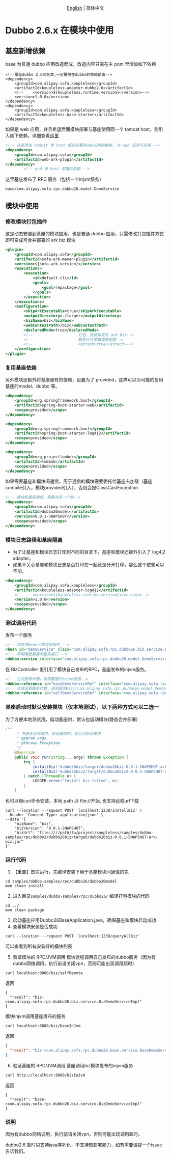 <div align="center">

[English](./README.md) | 简体中文

</div>

# Dubbo 2.6.x 在模块中使用
## 基座新增依赖
base 为普通 dubbo 应用改造而成，改造内容只需在主 pom 里增加如下依赖
```
<!--覆盖dubbo 2.6同名类,一定要放在dubbo的依赖前面-->
<dependency>
    <groupId>com.alipay.sofa.koupleless</groupId>
    <artifactId>koupleless-adapter-dubbo2.6</artifactId>
    <!--    <version>${koupleless.runtime.version}</version>-->
    <version>1.0.0</version>
</dependency>
<dependency>
    <groupId>com.alipay.sofa.koupleless</groupId>
    <artifactId>koupleless-base-starter</artifactId>
</dependency>
```
如果是 web 应用，并且希望后面模块部署与基座使用同一个 tomcat host，则引入如下依赖。详细查看[这里](https://www.sofastack.tech/projects/sofa-boot/sofa-ark-multi-web-component-deploy/)
```xml
<!-- 这里添加 tomcat 单 host 模式部署多web应用的依赖, 非 web 应用可忽略 -->
<dependency>
    <groupId>com.alipay.sofa</groupId>
    <artifactId>web-ark-plugin</artifactId>
</dependency>
        <!-- end 单 host 部署的依赖 -->
```

这里基座发布了 RPC 服务（包括一个injvm服务）
```shell
base/com.alipay.sofa.rpc.dubbo26.model.DemoService
```

## 模块中使用
### 修改模块打包插件
这是动态安装到基座的模块应用，也是普通 dubbo 应用，只需修改打包插件方式即可变成可合并部署的 ark biz 模块
```xml
<plugin>
    <groupId>com.alipay.sofa</groupId>
    <artifactId>sofa-ark-maven-plugin</artifactId>
    <version>${sofa.ark.version}</version>
    <executions>
        <execution>
            <id>default-cli</id>
            <goals>
                <goal>repackage</goal>
            </goals>
        </execution>
    </executions>
    <configuration>
        <skipArkExecutable>true</skipArkExecutable>
        <outputDirectory>./target</outputDirectory>
        <bizName>biz</bizName>
        <webContextPath>/biz</webContextPath>
        <declaredMode>true</declaredMode>
        <!--					打包、安装和发布 ark biz-->
        <!--					静态合并部署需要配置-->
        <!--					<attach>true</attach>-->
    </configuration>
</plugin>
```
### 复用基座依赖
另外模块还额外将基座里有的依赖，设置为了 provided，这样可以尽可能的复用基座的model、dubbo 等。
```xml
<dependency>
	<groupId>org.springframework.boot</groupId>
	<artifactId>spring-boot-starter-web</artifactId>
	<scope>provided</scope>
</dependency>

<dependency>
    <groupId>org.springframework.boot</groupId>
    <artifactId>spring-boot-starter-log4j2</artifactId>
    <scope>provided</scope>
</dependency>

<dependency>
    <groupId>org.projectlombok</groupId>
    <artifactId>lombok</artifactId>
    <scope>provided</scope>
</dependency>
```
如果需要基座和模块间通信，用于通信的模块需要委托给基座去加载（基座compile引入，模块provided引入），否则会报ClassCastException
```xml
<!-- 模块和基座通信，需要共享一个类-->
<dependency>
    <groupId>com.alipay.sofa</groupId>
    <artifactId>dubbo26model</artifactId>
    <version>0.0.1-SNAPSHOT</version>
    <scope>provided</scope>
</dependency>
```
### 模块日志路径和基座隔离
- 为了让基座和模块日志打印到不同的目录下，基座和模块还额外引入了 log4j2 adapter。
- 如果不关心基座和模块日志是否打印在一起还是分开打印，那么这个依赖可以不加。
```xml
<dependency>
    <groupId>com.alipay.sofa.koupleless</groupId>
    <artifactId>koupleless-adapter-log4j2</artifactId>
    <!--    <version>${koupleless.runtime.version}</version>-->
    <version>1.0.0</version>
    <scope>provided</scope>
</dependency>
```

### 测试调用代码
发布一个服务
``` xml
<!-- 和本地bean一样实现服务 -->
<bean id="demoService" class="com.alipay.sofa.rpc.dubbo26.biz.service.BizDemoServiceImpl"/>
<!-- 声明需要暴露的服务接口 -->
<dubbo:service interface="com.alipay.sofa.rpc.dubbo26.model.DemoService" ref="demoService" group="biz"/>    <!-- 和本地bean一样实现服务 -->
```

在 BizController 里引用了模块自己发布的RPC，基座发布的injvm服务。
``` xml
<!-- 生成服务代理，调用基座的injvm服务-->
<dubbo:reference id="baseDemoServiceRef" interface="com.alipay.sofa.rpc.dubbo26.model.DemoService" scope="local" group="base" check="false"/>
<!-- 生成远程服务代理，调用服务biz1/com.alipay.sofa.rpc.dubbo26.model.DemoService-->
<dubbo:reference id="selfDemoServiceRef" interface="com.alipay.sofa.rpc.dubbo26.model.DemoService" scope="remote" group="biz" check="false"/>
```
### 基座启动时默认安装模块（仅本地测试），以下两种方式可以二选一
为了方便本地测试用，启动基座时，默认也启动模块(静态合并部署)
```java 
/**
     * 方便本地测试用，启动基座时，默认也启动模块
     * @param args
     * @throws Exception
     */
    @Override
    public void run(String... args) throws Exception {
        try {
            installBiz("dubbo26biz/target/dubbo26biz-0.0.1-SNAPSHOT-ark-biz.jar");
            installBiz("dubbo26biz2/target/dubbo26biz2-0.0.1-SNAPSHOT-ark-biz.jar");
        } catch (Throwable e) {
            LOGGER.error("Install biz failed", e);
        }
    }
```
也可以用curl命令安装，本地 path 以 file://开始, 也支持远程url下载
```shell
curl --location --request POST 'localhost:1238/installBiz' \
--header 'Content-Type: application/json' \
--data '{
    "bizName": "biz",
    "bizVersion": "0.0.1-SNAPSHOT",
    "bizUrl": "file:////path/to/project/koupleless/samples/dubbo-samples/rpc/dubbo3/dubbo26biz/target/dubbo26biz-0.0.1-SNAPSHOT-ark-biz.jar"
}'
```

### 运行代码
1. 【重要】首次运行，先编译安装下用于基座模块间通信的包
```shell
cd samples/dubbo-samples/rpc/dubbo26/dubbo26model
mvn clean install
```

2. 进入目录`samples/dubbo-samples/rpc/dubbo26/` 编译打包模块的代码
```shell
cd ../
mvn clean package
```
3. 启动基座应用Dubbo26BaseApplication.java，确保基座和模块启动成功
4. 查看模块安装是否成功
```shell
curl --location --request POST 'localhost:1238/queryAllBiz'
```
可以查看到所有安装好的模块列表

5. 验证模块的 RPC/JVM调用
模块远程调用自己发布的dubbo服务（因为有dubbo网络调用，执行前请关闭vpn，否则可能出现调用超时）
```shell
curl localhost:8080/biz/selfRemote
```
返回
```shell
{
  "result": "biz->com.alipay.sofa.rpc.dubbo26.biz.service.BizDemoServiceImpl"
}
```
模块injvm调用基座发布的服务
```shell
curl localhost:8080/biz/baseInJvm
```
返回
```json
{
  "result": "biz->com.alipay.sofa.rpc.dubbo26.base.service.BaseDemoService"
}
```
6. 验证基座的 RPC/JVM调用
基座调用biz模块发布的injvm服务
```shell
curl http://localhost:8080/bizInJvm
```
返回
```shell
{
  "result": "base->com.alipay.sofa.rpc.dubbo26.biz.service.BizDemoServiceImpl"
}
```

### 说明
因为有dubbo网络调用，执行前请关闭vpn，否则可能出现调用超时。

dubbo2.6 暂时只支持java序列化，不支持热部署能力，如有需要请提一个issue告诉我们。

